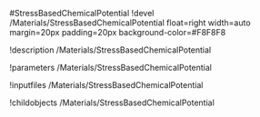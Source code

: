 <!-- MOOSE Object Documentation Stub: Remove this when content is added. -->
#StressBasedChemicalPotential
!devel /Materials/StressBasedChemicalPotential float=right width=auto margin=20px padding=20px background-color=#F8F8F8

!description /Materials/StressBasedChemicalPotential

!parameters /Materials/StressBasedChemicalPotential

!inputfiles /Materials/StressBasedChemicalPotential

!childobjects /Materials/StressBasedChemicalPotential
